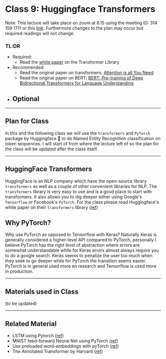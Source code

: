 # Class 9: Huggingface Transformers

Note: This lecture will take place on zoom at 8.15 using the meeting ID: 314 159 1711 or this [link](https://aarhusuniversity.zoom.us/j/3141591711). Furthermore changes to the plan may occur but required readings will not change.

### TL:DR
 - Required:
   - Read the [white paper](https://arxiv.org/abs/1910.03771) on the Transformer Library
 - Recommended:
   -  Read the original paper on transformers; [Attention is all You Need](https://arxiv.org/abs/1706.03762)
   -  Read the original paper on BERT; [BERT: Pre-training of Deep Bidirectional Transformers for Language Understanding](https://arxiv.org/abs/1810.04805)
 - Optional
   -  

---

## Plan for Class

In this and the following class we will use the `transformers` and `PyTorch` package by Huggingface 🤗 to do Named Entity Recognition classification on token sequences. I will start of from where the lecture left of so the plan for the class will be updated after the class itself.
<!--
- Classification of NER using Embeddings and a feed-forward NN
- Classification of NER using LSTM
- Classification of NER using BERT 
- Recent developments in Transformer (transformers are RNN and hopfield networks)
  - What are the implication that attention == memory?
-->

---

## HuggingFace Transformers
HuggingFace is an NLP company which have the open-source library `transformers` as well as a couple of other convenient libraries for NLP. The `transformers` library is very easy to use and is a good place to start with transformers. It also allows you to dig deeper either using Google's `Tensorflow` or Facebook's `PyTorch`. For the class please read Huggingface's white paper on their `transformers` library ([ref](https://arxiv.org/abs/1910.03771))

## Why PyTorch?
Why use PyTorch as opposed to Tensorflow with Keras? Naturally Keras is generally considered a higher-level API compared to PyTorch, personally I believe PyTorch has the right level of abstraction where errors are somewhat understandable while for Keras errors almost always require you to do a google search. Keras seems to penalize the user too much when they seek to go deeper while for PyTorch the transition seems easier. PyTorch is in general used more en research and Tensorflow is used more in production.

---

## Materials used in Class
(to be updated)

---
## Related Material
- LSTM using Pytorch ([ref](https://pytorch.org/tutorials/beginner/nlp/sequence_models_tutorial.html))
- MNIST feed-forward Neural Net using PyTorch ([ref](https://www.youtube.com/watch?v=oPhxf2fXHkQ))
- Use preloaded word-embeddings with pyTorch ([ref](https://medium.com/@martinpella/how-to-use-pre-trained-word-embeddings-in-pytorch-71ca59249f76))
- The Annotated Transformer by Harvard ([ref](http://nlp.seas.harvard.edu/2018/04/03/attention.html))